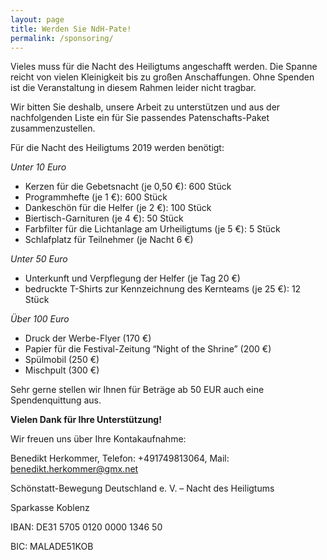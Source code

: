 ```yaml
---
layout: page
title: Werden Sie NdH-Pate!
permalink: /sponsoring/
---
```

Vieles muss für die Nacht des Heiligtums angeschafft werden. Die Spanne reicht von vielen Kleinigkeit bis zu großen Anschaffungen. Ohne Spenden ist die Veranstaltung in diesem Rahmen leider nicht tragbar.

Wir bitten Sie deshalb, unsere Arbeit zu unterstützen und aus der nachfolgenden Liste ein für Sie passendes Patenschafts-Paket zusammenzustellen.

Für die Nacht des Heiligtums 2019 werden benötigt:

<em> Unter 10 Euro </em>

* Kerzen für die Gebetsnacht (je 0,50 €): 600 Stück
* Programmhefte (je 1 €): 600 Stück
* Dankeschön für die Helfer (je 2 €): 100 Stück
* Biertisch-Garnituren (je 4 €): 50 Stück
* Farbfilter für die Lichtanlage am Urheiligtums (je 5 €): 5 Stück
* Schlafplatz für Teilnehmer (je Nacht 6 €)

<em> Unter 50 Euro </em>

* Unterkunft und Verpflegung der Helfer (je Tag 20 €)
* bedruckte T-Shirts zur Kennzeichnung des Kernteams (je 25 €): 12 Stück

<em> Über 100 Euro </em>

* Druck der Werbe-Flyer (170 €)
* Papier für die Festival-Zeitung “Night of the Shrine” (200 €)
* Spülmobil (250 €)
* Mischpult (300 €)

Sehr gerne stellen wir Ihnen für Beträge ab 50 EUR auch eine Spendenquittung aus.

<strong> Vielen Dank für Ihre Unterstützung! </strong>

Wir freuen uns über Ihre Kontakaufnahme:

Benedikt Herkommer, Telefon: +491749813064, Mail: benedikt.herkommer@gmx.net



Schönstatt-Bewegung Deutschland e. V. – Nacht des Heiligtums

Sparkasse Koblenz

IBAN: DE31 5705 0120 0000 1346 50

BIC: MALADE51KOB
